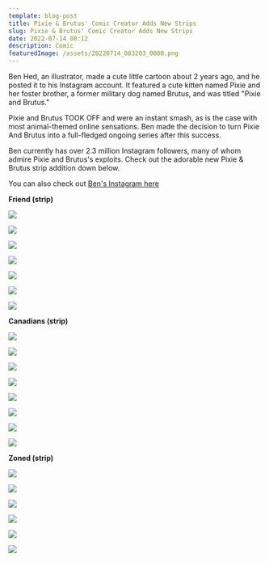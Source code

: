```yaml
---
template: blog-post
title: Pixie & Brutus' Comic Creator Adds New Strips
slug: Pixie & Brutus' Comic Creator Adds New Strips
date: 2022-07-14 08:12
description: Comic
featuredImage: /assets/20220714_083203_0000.png
---
```

Ben Hed, an illustrator, made a cute little cartoon about 2 years  ago, and he posted it to his Instagram account. It featured a cute kitten named Pixie and her foster brother, a former military dog named Brutus, and was titled "Pixie and Brutus."

Pixie and Brutus TOOK OFF and were an instant smash, as is the case with most animal-themed online sensations. Ben made the decision to turn Pixie And Brutus into a full-fledged ongoing series after this success.

Ben currently has over 2.3 million Instagram followers, many of whom admire Pixie and Brutus's exploits. Check out the adorable new Pixie & Brutus strip addition down below.

You can also check out [Ben's Instagram here](https://www.instagram.com/pet_foolery/)

**Friend (strip)**

![](/assets/patreon-post-image-29.jpg)

![](/assets/patreon-post-image-15.jpg)

<script async src="https://pagead2.googlesyndication.com/pagead/js/adsbygoogle.js?client=ca-pub-4648723387452672"
     crossorigin="anonymous"></script>

<ins class="adsbygoogle"
     style="display:block; text-align:center;"
     data-ad-layout="in-article"
     data-ad-format="fluid"
     data-ad-client="ca-pub-4648723387452672"
     data-ad-slot="9248327144"></ins>

<script>
     (adsbygoogle = window.adsbygoogle || []).push({});
</script>

![](/assets/patreon-post-image-16.jpg)

![](/assets/patreon-post-image-23.jpg)

<script async src="https://pagead2.googlesyndication.com/pagead/js/adsbygoogle.js?client=ca-pub-4648723387452672"
     crossorigin="anonymous"></script>

<ins class="adsbygoogle"
     style="display:block; text-align:center;"
     data-ad-layout="in-article"
     data-ad-format="fluid"
     data-ad-client="ca-pub-4648723387452672"
     data-ad-slot="9248327144"></ins>

<script>
     (adsbygoogle = window.adsbygoogle || []).push({});
</script>

![](/assets/patreon-post-image-39.jpg)

![](/assets/patreon-post-image-11.jpg)

![](/assets/patreon-post-image-24.jpg)

**Canadians (strip)**

![](/assets/patreon-post-image-32.jpg)

![](/assets/patreon-post-image-26.jpg)

<script async src="https://pagead2.googlesyndication.com/pagead/js/adsbygoogle.js?client=ca-pub-4648723387452672"
     crossorigin="anonymous"></script>

<ins class="adsbygoogle"
     style="display:block; text-align:center;"
     data-ad-layout="in-article"
     data-ad-format="fluid"
     data-ad-client="ca-pub-4648723387452672"
     data-ad-slot="9248327144"></ins>

<script>
     (adsbygoogle = window.adsbygoogle || []).push({});
</script>

![](/assets/patreon-post-image-13.jpg)

![](/assets/patreon-post-image-25.jpg)

![](/assets/patreon-post-image-30.jpg)

<script async src="https://pagead2.googlesyndication.com/pagead/js/adsbygoogle.js?client=ca-pub-4648723387452672"
     crossorigin="anonymous"></script>

<ins class="adsbygoogle"
     style="display:block; text-align:center;"
     data-ad-layout="in-article"
     data-ad-format="fluid"
     data-ad-client="ca-pub-4648723387452672"
     data-ad-slot="9248327144"></ins>

<script>
     (adsbygoogle = window.adsbygoogle || []).push({});
</script>

![](/assets/patreon-post-image-12.jpg)

![](/assets/patreon-post-image-18.jpg)

![](/assets/patreon-post-image-20.jpg)

**Zoned (strip)**

![](/assets/patreon-post-image-28.jpg)

![](/assets/patreon-post-image-27.jpg)

<script async src="https://pagead2.googlesyndication.com/pagead/js/adsbygoogle.js?client=ca-pub-4648723387452672"
     crossorigin="anonymous"></script>

<ins class="adsbygoogle"
     style="display:block; text-align:center;"
     data-ad-layout="in-article"
     data-ad-format="fluid"
     data-ad-client="ca-pub-4648723387452672"
     data-ad-slot="9248327144"></ins>

<script>
     (adsbygoogle = window.adsbygoogle || []).push({});
</script>

![](/assets/patreon-post-image-21.jpg)

![](/assets/patreon-post-image-22.jpg)

![](/assets/patreon-post-image-36.jpg)

![](/assets/patreon-post-image-34.jpg)